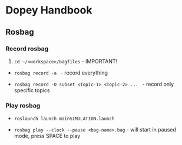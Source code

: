 # Dopey Handbook

## Rosbag
### Record rosbag

1. `cd ~/<workspace>/bagfiles` - IMPORTANT!

-  `rosbag record -a ` - record everything


-  `rosbag record -O subset <Topic-1> <Topic-2> ... ` - record only specific topics

### Play rosbag

- `roslaunch launch mainSIMULATION.launch`
  
- `rosbag play --clock --pause <bag-name>.bag` - will start in paused mode, press SPACE to play

